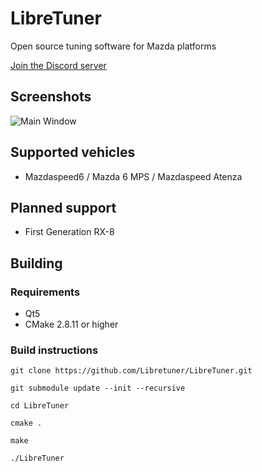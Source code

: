 LibreTuner
=========
Open source tuning software for Mazda platforms

[Join the Discord server](https://discord.gg/QQvX2rB)


Screenshots
-----------
![Main Window](https://user-images.githubusercontent.com/3116133/50564228-54bf8500-0cf1-11e9-9e96-03c314e166bc.png)

Supported vehicles
------------------
* Mazdaspeed6 / Mazda 6 MPS / Mazdaspeed Atenza

Planned support
---------------
* First Generation RX-8


Building
--------
### Requirements
* Qt5
* CMake 2.8.11 or higher

### Build instructions

`git clone https://github.com/Libretuner/LibreTuner.git`

`git submodule update --init --recursive`

`cd LibreTuner`

`cmake .`

`make`

`./LibreTuner`